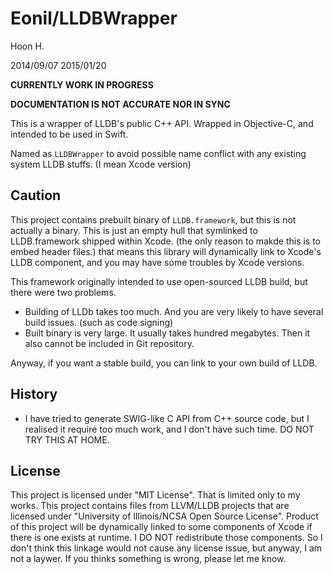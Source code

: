 Eonil/LLDBWrapper
=================
Hoon H.

2014/09/07
2015/01/20

**CURRENTLY WORK IN PROGRESS**

**DOCUMENTATION IS NOT ACCURATE NOR IN SYNC**


This is a wrapper of LLDB's public C++ API.
Wrapped in Objective-C, and intended to be used in Swift.

Named as `LLDBWrapper` to avoid possible name conflict with any existing system LLDB stuffs.
(I mean Xcode version)



Caution
-------
This project contains prebuilt binary of `LLDB.framework`, but this is not actually a binary.
This is just an empty hull that symlinked to LLDB.framework shipped within Xcode. 
(the only reason to makde this is to embed header files.)
that means this library will dynamically link to Xcode's LLDB component, and you may have
some troubles by Xcode versions.

This framework originally intended to use open-sourced LLDB build, but there were two problems.

-	Building of LLDb takes too much. And you are very likely to have several build issues. 
	(such as code signing)
-	Built binary is very large. It usually takes hundred megabytes. Then it also cannot be
	included in Git repository.

Anyway, if you want a stable build, you can link to your own build of LLDB.







History
-------
-	I have tried to generate SWIG-like C API from C++ source code, but I realised it require 
	too much work, and I don't have such time. DO NOT TRY THIS AT HOME.







License
-------
This project is licensed under "MIT License". That is limited only to my works. This project
contains files from LLVM/LLDB projects that are licensed under 
"University of Illinois/NCSA Open Source License". Product of this project will be dynamically
linked to some components of Xcode if there is one exists at runtime. I DO NOT redistribute
those components. So I don't think this linkage would not cause any license issue, but anyway, 
I am not a laywer. If you thinks something is wrong, please let me know.



